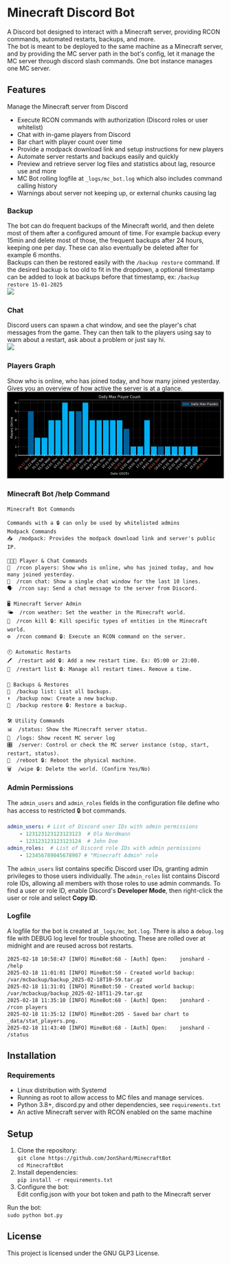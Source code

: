 # Minecraft Discord Bot

A Discord bot designed to interact with a Minecraft server, providing RCON commands, automated restarts, backups, and more.  
The bot is meant to be deployed to the same machine as a Minecraft server,  
and by providing the MC server path in the bot's config, let it manage the MC server through discord slash commands. One bot instance manages one MC server.

## Features
Manage the Minecraft server from Discord
- Execute RCON commands with authorization (Discord roles or user whitelist)
- Chat with in-game players from Discord
- Bar chart with player count over time
- Provide a modpack download link and setup instructions for new players
- Automate server restarts and backups easily and quickly  
- Preview and retrieve server log files and statistics about lag, resource use and more
- MC Bot rolling logfile at `_logs/mc_bot.log` which also includes command calling history
- Warnings about server not keeping up, or external chunks causing lag

### Backup
The bot can do frequent backups of the Minecraft world, and then delete most of them after a configured amount of time. For example backup every 15min and delete most of those, the frequent backups after 24 hours, keeping one per day. These can also eventually be deleted after for example 6 months.  
Backups can then be restored easily with the `/backup restore` command. If the desired backup is too old to fit in the dropdown, a optional timestamp can be added to look at backups before that timestamp, ex: `/backup restore 15-01-2025`  
![](https://github.com/JonShard/MinecraftBot/blob/master/docs/backup.gif?raw=true)

### Chat
Discord users can spawn a chat window, and see the player's chat messages from the game. They can then talk to the players using say to warn about a restart, ask about a problem or just say hi.  
![](https://github.com/JonShard/MinecraftBot/blob/master/docs/chat.gif?raw=true)


### Players Graph
Show who is online, who has joined today, and how many joined yesterday.
Gives you an overview of how active the server is at a glance.
![](https://github.com/JonShard/MinecraftBot/blob/master/docs/stat_players.png?raw=true)


### Minecraft Bot /help Command
```
Minecraft Bot Commands

Commands with a 🔒 can only be used by whitelisted admins
Modpack Commands
📥  /modpack: Provides the modpack download link and server's public IP.

🧑‍🤝‍🧑 Player & Chat Commands
👥  /rcon players: Show who is online, who has joined today, and how many joined yesterday.
💬  /rcon chat: Show a single chat window for the last 10 lines.
🗣️  /rcon say: Send a chat message to the server from Discord.

🖥️ Minecraft Server Admin
🌤️  /rcon weather: Set the weather in the Minecraft world.
🔪  /rcon kill 🔒: Kill specific types of entities in the Minecraft world.
⚙️  /rcon command 🔒: Execute an RCON command on the server.

🕘 Automatic Restarts
🖊️  /restart add 🔒: Add a new restart time. Ex: 05:00 or 23:00.
📜  /restart list 🔒: Manage all restart times. Remove a time.

💾 Backups & Restores
📁  /backup list: List all backups.
⬇️  /backup now: Create a new backup.
🔄  /backup restore 🔒: Restore a backup.

🛠️ Utility Commands
📊  /status: Show the Minecraft server status.
📰  /logs: Show recent MC server log
🎛️  /server: Control or check the MC server instance (stop, start, restart, status).
🔌  /reboot 🔒: Reboot the physical machine.
🗑️  /wipe 🔒: Delete the world. (Confirm Yes/No)
```

### Admin Permissions  

The `admin_users` and `admin_roles` fields in the configuration file define who has access to restricted 🔒 bot commands.  

```yaml
admin_users: # List of Discord user IDs with admin permissions
    - 123123123123123123  # Ola Nordmann
    - 123123123123123124  # John Doe
admin_roles:  # List of Discord role IDs with admin permissions
    - 123456789045678907 # "Minecraft Admin" role
```
The `admin_users` list contains specific Discord user IDs, granting admin privileges to those users individually. The `admin_roles` list contains Discord role IDs, allowing all members with those roles to use admin commands. To find a user or role ID, enable Discord's **Developer Mode**, then right-click the user or role and select **Copy ID**.


### Logfile
A logfile for the bot is created at `_logs/mc_bot.log`. There is also a `debug.log` file with DEBUG log level for trouble shooting.
These are rolled over at midnight and are reused across bot restarts.
```log
2025-02-18 10:58:47 [INFO] MineBot:68 - [Auth] Open:    jonshard - /help
2025-02-18 11:01:01 [INFO] MineBot:50 - Created world backup: /var/mcbackup/backup_2025-02-18T10-59.tar.gz
2025-02-18 11:31:01 [INFO] MineBot:50 - Created world backup: /var/mcbackup/backup_2025-02-18T11-29.tar.gz
2025-02-18 11:35:10 [INFO] MineBot:68 - [Auth] Open:    jonshard - /rcon players
2025-02-18 11:35:12 [INFO] MineBot:205 - Saved bar chart to _data/stat_players.png.
2025-02-18 11:43:40 [INFO] MineBot:68 - [Auth] Open:    jonshard - /status
```

## Installation
### Requirements
- Linux distribution with Systemd
- Running as root to allow access to MC files and manage services.
- Python 3.8+, discord.py and other dependencies, see `requirements.txt`
- An active Minecraft server with RCON enabled on the same machine

## Setup
1. Clone the repository:   
`git clone https://github.com/JonShard/MinecraftBot`  
`cd MinecraftBot`
1. Install dependencies:  
`pip install -r requirements.txt`
1. Configure the bot:  
Edit config.json with your bot token and path to the Minecraft server

Run the bot:  
`sudo python bot.py`


## License

This project is licensed under the GNU GLP3 License.